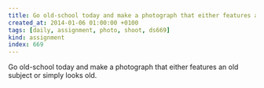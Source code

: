 ```yaml
---
title: Go old-school today and make a photograph that either features an old subject or simply looks old.
created_at: 2014-01-06 01:00:00 +0100
tags: [daily, assignment, photo, shoot, ds669]
kind: assignment
index: 669
---
```


Go old-school today and make a photograph that either features an old subject or simply looks old.
